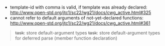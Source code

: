   * template-id with comma is valid, if template was already declared: http://www.open-std.org/jtc1/sc22/wg21/docs/cwg_active.html#325
  * cannot refer to default arguments of not-yet-declared functions: http://www.open-std.org/jtc1/sc22/wg21/docs/cwg_active.html#361
> ~~task~~: store default-argument types
> ~~task~~: store default-argument types for deferred parse (member function declaration)